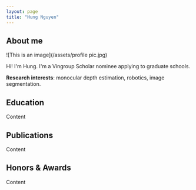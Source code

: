 ```yaml
---
layout: page
title: "Hung Nguyen"
---
```


## About me

![This is an image](/assets/profile pic.jpg)

Hi! I'm Hung.
I'm a Vingroup Scholar nominee applying to graduate schools. 

**Research interests**: monocular depth estimation, robotics, image segmentation. 

## Education

Content

## Publications 

Content

## Honors & Awards

Content

